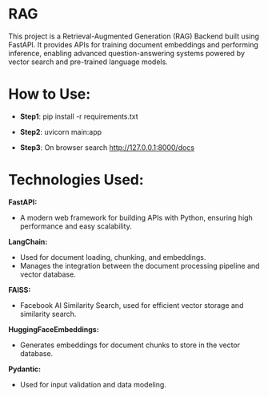 # RAG
This project is a Retrieval-Augmented Generation (RAG) Backend built using FastAPI. It provides APIs for training document embeddings and performing inference, enabling advanced question-answering systems powered by vector search and pre-trained language models.

# How to Use:
- **Step1**: pip install -r requirements.txt

- **Step2**: uvicorn main:app

- **Step3**: On browser search http://127.0.0.1:8000/docs

# Technologies Used:
**FastAPI:**
- A modern web framework for building APIs with Python, ensuring high performance and easy scalability.

**LangChain:**
- Used for document loading, chunking, and embeddings.
- Manages the integration between the document processing pipeline and vector database.

**FAISS:**
- Facebook AI Similarity Search, used for efficient vector storage and similarity search.

**HuggingFaceEmbeddings:**
- Generates embeddings for document chunks to store in the vector database.

**Pydantic:**
- Used for input validation and data modeling.
